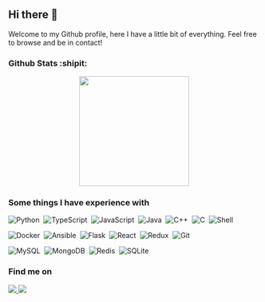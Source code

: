 ## Hi there 👋
Welcome to my Github profile, here I have a little bit of everything. Feel free to browse and be in contact! 

### Github Stats :shipit:

<p align="center">
  <a href="https://github.com/carneirofc">
    <img height="220em" src="https://github-readme-stats.vercel.app/api?username=carneirofc&count_private=true&show_icons=true&theme=nightowl&line_height=27" />
    <!-- https://github.com/anuraghazra/github-readme-stats/issues/1  
    <img height="220em" src="https://github-readme-stats.vercel.app/api/top-langs/?username=carneirofc&hide=html,jupyter%20notebook,papyrus&theme=nightowl&langs_count=10" />
    -->  
</a>
</p>

### Some things I have experience with

![Python](https://img.shields.io/badge/-Python-333333?style=flat&logo=python)&nbsp;
![TypeScript](https://img.shields.io/badge/-TypeScript-333333?style=flat&logo=typescript)&nbsp;
![JavaScript](https://img.shields.io/badge/-JavaScript-333333?style=flat&logo=javascript)&nbsp;
![Java](https://img.shields.io/badge/-Java-333333?style=flat&logo=Java&logoColor=FFA518)&nbsp;
![C++](https://img.shields.io/badge/-C++-333333?style=flat&logo=C%2B%2B&logoColor=00599C)&nbsp;
![C](https://img.shields.io/badge/-C-333333?style=flat&logo=C&logoColor=A8B9CC)&nbsp;
![Shell](https://img.shields.io/badge/-Shell%20-333333.svg?&style=flat&logo=gnu-bash)&nbsp;

![Docker](https://img.shields.io/badge/-Docker-333333?style=flat&logo=docker)&nbsp;
![Ansible](https://img.shields.io/badge/-Ansible-333333?style=flat&logo=ansible)&nbsp;
![Flask](https://img.shields.io/badge/-flask-333333.svg?&style=flat&logo=flask)&nbsp;
![React](https://img.shields.io/badge/-React-333333?style=flat&logo=react)&nbsp;
![Redux](https://img.shields.io/badge/-Redux-333333.svg?&style=flat&logo=redux)&nbsp;
![Git](https://img.shields.io/badge/-Git-333333?style=flat&logo=git)&nbsp;

![MySQL](https://img.shields.io/badge/-MySQL-333333.svg?&style=flat&logo=mysql)&nbsp;
![MongoDB](https://img.shields.io/badge/-MongoDB-333333.svg?&style=flat&logo=mongodb)&nbsp;
![Redis](https://img.shields.io/badge/-Redis-333333.svg?&style=flat&logo=redis)&nbsp;
![SQLite](https://img.shields.io/badge/-SQLite-333333.svg?&style=flat&logo=sqlite)&nbsp;

### Find me on

<div>
  <a href="https://www.linkedin.com/in/cl%C3%A1udio-carneiro-458b27195/">
    <img src="https://img.shields.io/badge/linkedin-%230077B5.svg?&style=for-the-badge&logo=linkedin&logoColor=white" />
  </a> 
  <a href="mailto:claudiofcarneiro@hotmail.com">
    <img src="https://img.shields.io/badge/Microsoft%20Outlook-0078D4?logo=microsoft-outlook&logoColor=white&style=for-the-badge" />
  </a>
 </div>
